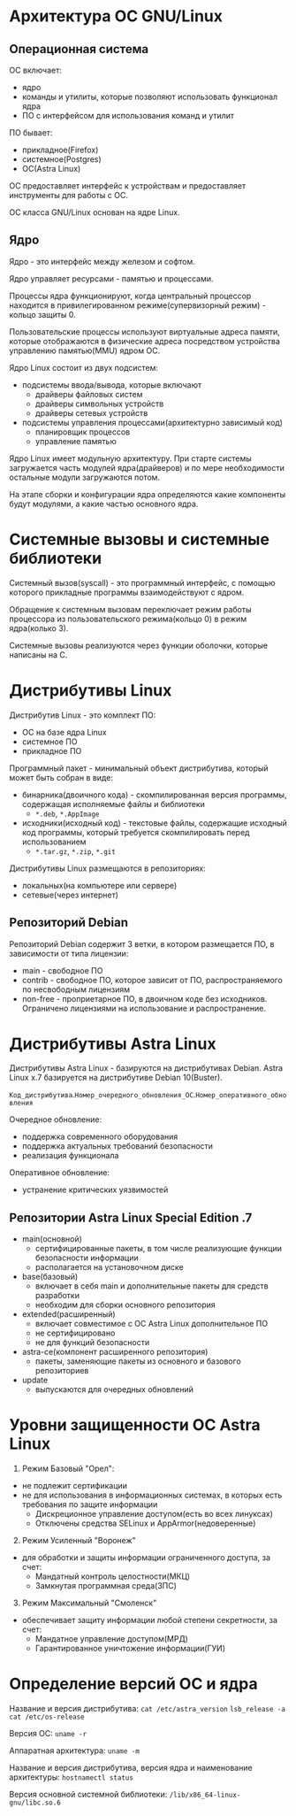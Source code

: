 # Архитектура ОС GNU/Linux

## Операционная система
ОС включает:
- ядро
- команды и утилиты, которые позволяют использовать функционал ядра
- ПО с интерфейсом для использования команд и утилит

ПО бывает:
- прикладное(Firefox)
- системное(Postgres)
- ОС(Astra Linux)

ОС предоставляет интерфейс к устройствам и предоставляет инструменты для работы с ОС.

ОС класса GNU/Linux основан на ядре Linux.

## Ядро
Ядро - это интерфейс между железом и софтом.

Ядро управляет ресурсами - памятью и процессами.

Процессы ядра функционируют, когда центральный процессор находится в привилегированном режиме(супервизорный режим) -
кольцо защиты 0.

Пользовательские процессы используют виртуальные адреса памяти, которые отображаются в физические адреса посредством
устройства управлению памятью(MMU) ядром ОС.

Ядро Linux состоит из двух подсистем:
- подсистемы ввода/вывода, которые включают
    - драйверы файловых систем
    - драйверы символьных устройств
    - драйверы сетевых устройств
- подсистемы управления процессами(архитектурно зависимый код)
    - планировщик процессов
    - управление памятью

Ядро Linux имеет модульную архитектуру. При старте системы загружается часть модулей ядра(драйверов) и по мере
необходимости остальные модули загружаются потом.

На этапе сборки и конфигурации ядра определяются какие компоненты будут модулями, а какие частью основного ядра.

# Системные вызовы и системные библиотеки

Системный вызов(syscall) - это программный интерфейс, с помощью которого прикладные программы взаимодействуют с ядром.

Обращение к системным вызовам переключает режим работы процессора из пользовательского режима(кольцо 0) в режим
ядра(колько 3).

Системные вызовы реализуются через функции оболочки, которые написаны на C.

# Дистрибутивы Linux

Дистрибутив Linux - это комплект ПО:
- ОС на базе ядра Linux
- системное ПО
- прикладное ПО

Программный пакет - минимальный объект дистрибутива, который может быть собран в виде:
- бинарника(двоичного кода) - скомпилированная версия программы, содержащая исполняемые файлы и библиотеки
    - `*.deb`, `*.AppImage`
- исходники(исходный код) - текстовые файлы, содержащие исходный код программы, который требуется скомпилировать перед использованием
    - `*.tar.gz`, `*.zip`, `*.git`

Дистрибутивы Linux размещаются в репозиториях:
- локальных(на компьютере или сервере)
- сетевые(через интернет)

## Репозиторий Debian
Репозиторий Debian содержит 3 ветки, в котором размещается ПО, в зависимости от типа лицензии:
- main - свободное ПО
- contrib - свободное ПО, которое зависит от ПО, распространяемого по несвободным лицензиям
- non-free - проприетарное ПО, в двоичном коде без исходников. Ограничено лицензиями на использование и распространение.

# Дистрибутивы Astra Linux

Дистрибутивы Astra Linux - базируются на дистрибутивах Debian.
Astra Linux x.7 базируется на дистрибутиве Debian 10(Buster).

`Код_дистрибутива`.`Номер_очередного_обновления_ОС`.`Номер_оперативного_обновления`

Очередное обновление:
- поддержка современного оборудования
- поддержка актуальных требований безопасности
- реализация функционала

Оперативное обновление:
- устранение критических уязвимостей

## Репозитории Astra Linux Special Edition .7
- main(основной)
    - сертифицированные пакеты, в том числе реализующие функции безопасности информации
    - располагается на установочном диске
- base(базовый)
    - включает в себя main и дополнительные пакеты для средств разработки
    - необходим для сборки основного репозитория
- extended(расширенный)
    - включает совместимое с ОС Astra Linux дополнительное ПО
    - не сертифицировано
    - не для функций безопасности
- astra-ce(компонент расширенного репозитория)
    - пакеты, заменяющие пакеты из основного и базового репозиториев
- update
    - выпускаются для очередных обновлений

# Уровни защищенности ОС Astra Linux

1) Режим Базовый "Орел":
- не подлежит сертификации
- не для использования в информационных системах, в которых есть требования по защите информации
    - Дискреционное управление доступом(есть во всех линуксах)
    - Отключены средства SELinux и AppArmor(недоверенные)

2) Режим Усиленный "Воронеж"
- для обработки и защиты информации ограниченного доступа, за счет:
    - Мандатный контроль целостности(МКЦ)
    - Замкнутая программная среда(ЗПС)

3) Режим Максимальный "Смоленск"
- обеспечивает защиту информации любой степени секретности, за счет:
    - Мандатное управление доступом(МРД)
    - Гарантированное уничтожение информации(ГУИ)

# Определение версий ОС и ядра

Название и версия дистрибутива:
`cat /etc/astra_version`
`lsb_release -a`
`cat /etc/os-release`

Версия ОС:
`uname -r`

Аппаратная архитектура:
`uname -m`

Название и версия дистрибутива, версия ядра и наименование архитектуры:
`hostnamectl status`

Версия основной системной библиотеки:
`/lib/x86_64-linux-gnu/libc.so.6`

